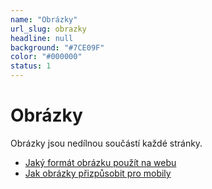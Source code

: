 ```yaml
---
name: "Obrázky"
url_slug: obrazky
headline: null
background: "#7CE09F"
color: "#000000"
status: 1
---
```


# Obrázky

Obrázky jsou nedílnou součástí každé stránky.

- [Jaký formát obrázku použít na webu](/format-obrazku)
- [Jak obrázky přizpůsobit pro mobily](/responsivni-obrazky)
